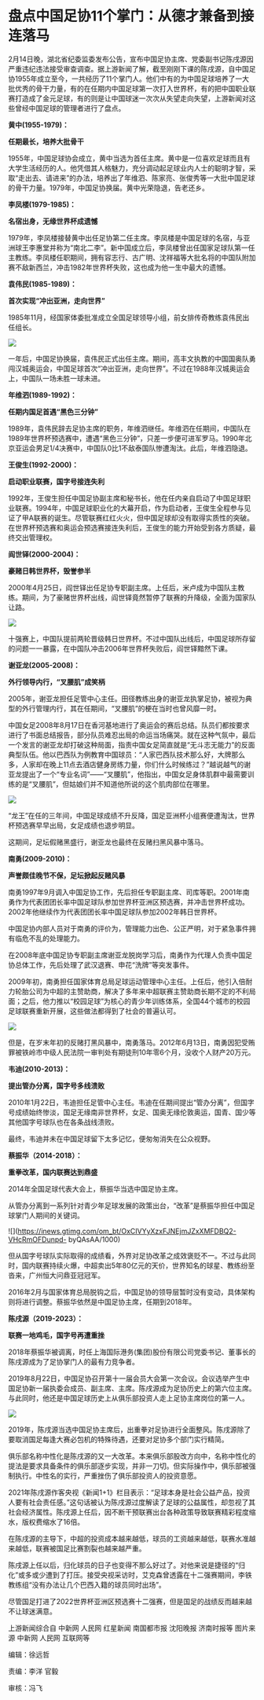 # 盘点中国足协11个掌门：从德才兼备到接连落马

2月14日晚，湖北省纪委监委发布公告，宣布中国足协主席、党委副书记陈戌源因严重违纪违法接受审查调查。据上游新闻了解，截至刚刚下课的陈戌源，自中国足协1955年成立至今，一共经历了11个掌门人。他们中有的为中国足球培养了一大批优秀的骨干力量，有的在任期内中国足球第一次打入世界杯，有的把中国职业联赛打造成了金元足球，有的则是让中国球迷一次次从失望走向失望，上游新闻对这些曾经中国足球的管理者进行了盘点。

**黄中(1955-1979)：**

**任期最长，培养大批骨干**

1955年，中国足球协会成立，黄中当选为首任主席。黄中是一位喜欢足球而且有大学生活经历的人。他凭借其人格魅力，充分调动起足球业内人士的聪明才智，采取“走出去、请进来”的办法，培养出了年维泗、陈家亮、张俊秀等一大批中国足球的骨干力量。1979年，中国足协换届。黄中光荣隐退，告老还乡。

**李凤楼(1979-1985)：**

**名宿出身，无缘世界杯成遗憾**

1979年，李凤楼接替黄中出任足协第二任主席。李凤楼是中国足球的名宿，与亚洲球王李惠堂并称为“南北二李”。新中国成立后，李凤楼曾出任国家足球队第一任主教练。李凤楼任职期间，拥有容志行、古广明、沈祥福等大批名将的中国队附加赛不敌新西兰，冲击1982年世界杯失败，这也成为他一生中最大的遗憾。

**袁伟民(1985-1989)：**

**首次实现“冲出亚洲，走向世界”**

1985年11月，经国家体委批准成立全国足球领导小组，前女排传奇教练袁伟民出任组长。

![](https://inews.gtimg.com/om_bt/OrfvAfEcz3fPPCIf2_2sFmJxyBa2ifLFfqiO8vl1rVL2gAA/1000)

一年后，中国足协换届，袁伟民正式出任主席。期间，高丰文执教的中国国奥队勇闯汉城奥运会，中国足球首次“冲出亚洲，走向世界”。不过在1988年汉城奥运会上，中国队一场未胜一球未进。

**年维泗(1989-1992)：**

**任期内国足首遇“黑色三分钟”**

1989年，袁伟民辞去足协主席的职务，年维泗继任。年维泗在任期间，中国队在1989年世界杯预选赛中，遭遇“黑色三分钟”，只差一步便可进军罗马。1990年北京亚运会男足1/4决赛中，中国队0比1不敌泰国队惨遭淘汰。此后，年维泗隐退。

**王俊生(1992-2000)：**

**启动职业联赛，国字号接连失利**

1992年，王俊生担任中国足协副主席和秘书长，他在任内亲自启动了中国足球职业联赛。1994年，中国足球职业化的大幕开启，作为启动者，王俊生全程参与见证了甲A联赛的诞生。尽管联赛红红火火，但中国足球却没有取得实质性的突破。在世界杯预选赛和奥运会预选赛接连失利后，王俊生的能力开始受到各方质疑，最终交出管理权。

**阎世铎(2000-2004)：**

**豪赌日韩世界杯，毁誉参半**

2000年4月25日，阎世铎出任足协专职副主席。上任后，米卢成为中国队主教练。期间，为了豪赌世界杯出线，阎世铎竟然暂停了联赛的升降级，全面为国家队让路。

![](https://inews.gtimg.com/om_bt/O6sBCi6ftiQpTboN2JXDbqS37he7363jel6cBBa6JDX0kAA/1000)

十强赛上，中国队提前两轮晋级韩日世界杯。不过中国队出线后，中国足球所存留的问题一一暴露，在中国队冲击2006年世界杯失败后，阎世铎黯然下课。

**谢亚龙(2005-2008)：**

**外行领导内行，“叉腰肌”成笑柄**

2005年，谢亚龙担任足管中心主任。田径教练出身的谢亚龙执掌足协，被视为典型的外行管理内行，其在任期间，“叉腰肌”的梗在当时也曾风靡一时。

中国女足2008年8月17日在香河基地进行了奥运会的赛后总结。队员们都按要求进行了书面总结报告，部分队员难忍出局的命运当场痛哭。就在这种气氛中，最后一个发言的谢亚龙却打破这种局面，指责中国女足简直就是“无斗志无能力”的反面典型队伍。他以巴西队为例教育中国球员：“人家巴西队技术那么好，大牌那么多，人家却在晚上11点去酒店健身房练力量，你们什么时候练过？”越说越气的谢亚龙提出了一个“专业名词”——“叉腰肌”，他指出，中国女足身体肌群中最需要训练的是“叉腰肌”，但姑娘们并不知道他所说的这个肌肉部位在哪里。

![](https://inews.gtimg.com/om_bt/O16rf4OPrB154kSP8R5NizWmfinllIAAXy5TAdAu8PW_cAA/1000)

“龙王”在任的三年间，中国足球成绩不升反降，国足亚洲杯小组赛便遭淘汰，世界杯预选赛早早出局，女足成绩也退步明显。

这期间，足坛假赌黑盛行，谢亚龙也最终在反赌扫黑风暴中落马。

**南勇(2009-2010)：**

**声誉颇佳晚节不保，足坛掀起反赌风暴**

南勇1997年9月调入中国足协工作，先后担任专职副主席、司库等职。2001年南勇作为代表团团长率中国足球队参加世界杯亚洲区预选赛，并冲击世界杯成功。2002年他继续作为代表团团长率中国足球队参加2002年韩日世界杯。

中国足协内部人员对于南勇的评价为，管理能力出色、公正严明，对于紧急事件拥有临危不乱的处理能力。

在2008年底中国足协专职副主席谢亚龙脱岗学习后，南勇作为代理人负责中国足协总体工作，先后处理了武汉退赛、申花“洗牌”等突发事件。

2009年初，南勇担任国家体育总局足球运动管理中心主任。上任后，他引入倍耐力轮胎公司为中超的主赞助商，解决了多年来中超联赛主赞助商长期不定的不利局面；之后，他力推以“校园足球”为核心的青少年训练体系，全国44个城市的校园足球联赛重新开展，这些做法都得到了社会的普遍认可。

![](https://inews.gtimg.com/om_bt/OS7MVvpyIcyd0WxSKE2tFKFiseklSlM49PeRvHjodpCPQAA/1000)

但是，在岁末年初的反赌打黑风暴中，南勇落马。2012年6月13日，南勇因犯受贿罪被铁岭市中级人民法院一审判处有期徒刑10年零6个月，没收个人财产20万元。

**韦迪(2010-2013)：**

**提出管办分离，国字号多线溃败**

2010年1月22日，韦迪担任足管中心主任。韦迪在任期间提出“管办分离”，但国字号成绩始终惨淡，国足无缘南非世界杯，女足、国奥无缘伦敦奥运，国青、国少等其他国字号球队也在各条战线溃败。

最终，韦迪并未在中国足球留下太多记忆，便匆匆消失在公众视野。

**蔡振华（2014-2018）：**

**重拳改革，国内联赛达到鼎盛**

2014年全国足球代表大会上，蔡振华当选中国足协主席。

从管办分离到一系列针对青少年足球发展的政策出台，“改革”是蔡振华担任中国足球掌门人期间的关键词。

![](https://inews.gtimg.com/om_bt/OxCIVYyXzxFJNEjmJZxXMFDBQ2-VHcRmOFDunpd-
byQAsAA/1000)

但从国字号球队实际取得的成绩看，外界对足协改革之成效褒贬不一。不过与此同时，国内联赛持续火爆，中超卖出5年80亿元的天价，世界知名的球星、教练纷至沓来，广州恒大问鼎亚冠冠军。

2016年2月与国家体育总局脱钩之后，中国足协的领导层暂时没有变动，具体架构则将进行调整。蔡振华依然是中国足协主席，任期到2018年。

**陈戌源（2019-2023）：**

**联赛一地鸡毛，国字号再遭重挫**

2018年蔡振华被调离，时任上海国际港务(集团)股份有限公司党委书记、董事长的陈戌源成为了足协掌门人的最有力竞争者。

2019年8月22日，中国足协召开第十一届会员大会第一次会议。会议选举产生中国足协新一届执委会成员、副主席、主席。陈戌源成为足协历史上的第六位主席。与此同时，他还是中国足球历史上从俱乐部投资人走上足协主席岗位的第一人。

![](https://inews.gtimg.com/om_bt/OQ6V_kT2mL71ndzZuJLqfz8URjGU4Ty65qQyY16PTerd4AA/1000)

2019年，陈戌源当选中国足协主席后，出重拳对足协进行全面整风。陈戌源除了要取消国足每逢大赛必包机的特殊待遇，还要对足协多个部门实行精简。

俱乐部名称中性化是陈戌源的又一大改革。本来俱乐部股改方向中，名称中性化的提法是要求具备条件的俱乐部逐步实现，并非一刀切。但实际操作中，俱乐部被强制执行。中性名的实行，严重挫伤了俱乐部投资人的投资意愿。

2021年陈戌源作客央视《新闻1+1》栏目表示：“足球本身是社会公益产品，投资人要有社会责任感。”这句话被认为陈戌源过度解读了足球的公益属性，却忽视了其社会经济属性。陈戌源上任后，因不断干预联赛出台各种政策导致联赛精彩程度缩水，版权费缩水了16倍。

在陈戌源的主导下，中超的投资成本越来越低，球员的工资越来越低，联赛水准越来越低，联赛被国足比赛割裂也越来越严重。

陈戌源上任以后，归化球员的日子也变得不那么好过了。对他来说是捷径的“归化”或多或少遭到了打压。接受央视采访时，艾克森曾透露在十二强赛期间，李铁教练组“没有办法让几个巴西入籍的球员同时出场”。

尽管国足打进了2022世界杯亚洲区预选赛十二强赛，但是国足的战绩反而越来越不让球迷满意。

上游新闻综合自 中新网 人民网 红星新闻 南国都市报 沈阳晚报 济南时报等 图片来源 中新网 人民网 互联网等

编辑：徐远哲

责编：李洋 官毅

审核：冯飞

